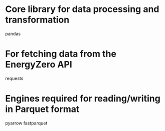 # Core library for data processing and transformation
pandas

# For fetching data from the EnergyZero API
requests

# Engines required for reading/writing in Parquet format
pyarrow
fastparquet

